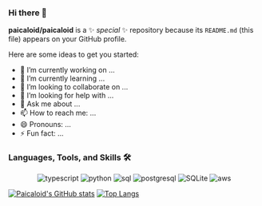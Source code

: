 ### Hi there 👋

**paicaloid/paicaloid** is a ✨ _special_ ✨ repository because its `README.md` (this file) appears on your GitHub profile.

Here are some ideas to get you started:

- 🔭 I’m currently working on ...
- 🌱 I’m currently learning ...
- 👯 I’m looking to collaborate on ...
- 🤔 I’m looking for help with ...
- 💬 Ask me about ...
- 📫 How to reach me: ...
- 😄 Pronouns: ...
- ⚡ Fun fact: ...

### Languages, Tools, and Skills 🛠
<div align="center">
  <img src="https://img.shields.io/badge/TypeScript-3178C6?style=for-the-badge&logo=typescript&logoColor=white" alt="typescript" />
  <img src="https://img.shields.io/badge/python-3776AB?style=for-the-badge&logo=python&logoColor=white" alt="python" />
  <img src="https://img.shields.io/badge/SQL-407AFC?style=for-the-badge&logo=icloud&logoColor=white" alt="sql" />
  <img src="https://img.shields.io/badge/postgresql-336791?style=for-the-badge&logo=postgresql&logoColor=white" alt="postgresql" />
  <img src="https://img.shields.io/badge/sqlite-003B57?style=for-the-badge&logo=sqlite&logoColor=white" alt="SQLite" />
  <img src="https://img.shields.io/badge/aws-232F3E?style=for-the-badge&logo=amazonaws&logoColor=white" alt="aws" />
</div>

[![Paicaloid's GitHub stats](https://github-readme-stats-omega-two-42.vercel.app/api?username=paicaloid)](https://github.com/anuraghazra/github-readme-stats) 
[![Top Langs](https://github-readme-stats-omega-two-42.vercel.app/api/top-langs?username=paicaloid)](https://github.com/anuraghazra/github-readme-stats)
